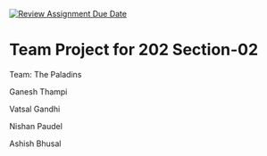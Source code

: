 [![Review Assignment Due Date](https://classroom.github.com/assets/deadline-readme-button-22041afd0340ce965d47ae6ef1cefeee28c7c493a6346c4f15d667ab976d596c.svg)](https://classroom.github.com/a/5Qp4_Wqy)

# Team Project for 202 Section-02

Team: The Paladins

Ganesh Thampi

Vatsal Gandhi

Nishan Paudel

Ashish Bhusal